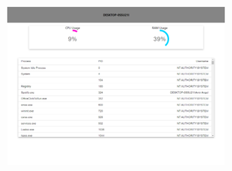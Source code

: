![Task Manager](https://github.com/17Amir17/PythonMiniProjects/blob/main/TaskManager/taskmanager.PNG)

